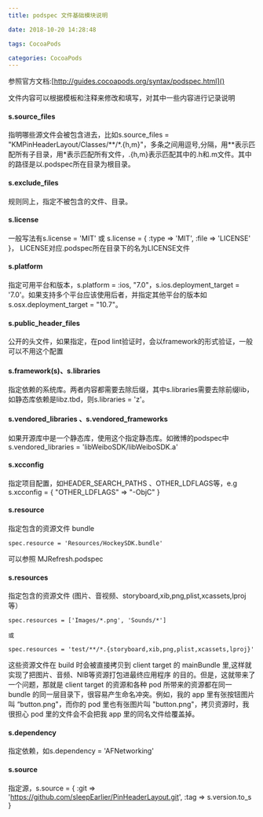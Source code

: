 ```yaml
---
title: podspec 文件基础模块说明

date: 2018-10-20 14:28:48

tags: CocoaPods

categories: CocoaPods
---
```


参照官方文档:[http://guides.cocoapods.org/syntax/podspec.html]()

文件内容可以根据模板和注释来修改和填写，对其中一些内容进行记录说明

#### s.source_files

指明哪些源文件会被包含进去，比如s.source_files = "KMPinHeaderLayout/Classes/\*\*/\*.{h,m}"，多条之间用逗号,分隔，用\*\*表示匹配所有子目录，用\*表示匹配所有文件，.{h,m}表示匹配其中的.h和.m文件。其中的路径是以.podspec所在目录为根目录。

#### s.exclude_files

规则同上，指定不被包含的文件、目录。

#### s.license

一般写法有s.license = 'MIT' 或 s.license = { :type => 'MIT', :file => 'LICENSE' }， LICENSE对应.podspec所在目录下的名为LICENSE文件

#### s.platform

指定可用平台和版本，s.platform = :ios, "7.0"，s.ios.deployment_target = '7.0'。如果支持多个平台应该使用后者，并指定其他平台的版本如s.osx.deployment_target = "10.7"。

#### s.public_header_files

公开的头文件，如果指定，在pod lint验证时，会以framework的形式验证，一般可以不用这个配置

#### s.framework(s)、s.libraries

指定依赖的系统库。两者内容都需要去除后缀，其中s.libraries需要去除前缀lib，如静态库依赖是libz.tbd，则s.libraries = 'z'。

#### s.vendored_libraries 、s.vendored_frameworks

如果开源库中是一个静态库，使用这个指定静态库。如微博的podspec中s.vendored_libraries = 'libWeiboSDK/libWeiboSDK.a'

#### s.xcconfig

指定项目配置，如HEADER_SEARCH_PATHS 、OTHER_LDFLAGS等，e.g s.xcconfig = { "OTHER_LDFLAGS" => "-ObjC" }


#### s.resource

指定包含的资源文件 bundle

	spec.resource = 'Resources/HockeySDK.bundle'
	
可以参照 MJRefresh.podspec

#### s.resources

指定包含的资源文件 (图片、音视频、storyboard,xib,png,plist,xcassets,lproj等）
	
	spec.resources = ['Images/*.png', 'Sounds/*']
	
	或
	
	spec.resources = 'test/**/*.{storyboard,xib,png,plist,xcassets,lproj}'

这些资源文件在 build 时会被直接拷贝到 client target 的 mainBundle 里,这样就实现了把图片、音频、NIB等资源打包进最终应用程序
的目的。但是，这就带来了一个问题，那就是 client target 的资源和各种 pod 所带来的资源都在同一 bundle 的同一层目录下，很容易产生命名冲突。例如，我的 app 里有张按钮图片叫 “button.png"，而你的 pod 里也有张图片叫 "button.png"，拷贝资源时，我很担心 pod 里的文件会不会把我 app 里的同名文件给覆盖掉。


#### s.dependency

指定依赖，如s.dependency = 'AFNetworking'

#### s.source

指定源，s.source = { :git => 'https://github.com/sleepEarlier/PinHeaderLayout.git', :tag => s.version.to_s }


